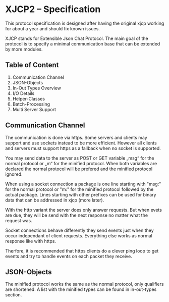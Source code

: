 # XJCP2 – Specification

This protocol specification is designed after having the original xjcp working for about a year and should fix known issues.

XJCP stands for Extensible Json Chat Protocol. The main goal of the protocol is to specify a minimal communication base that can be extended by more modules.

## Table of Content

1. Communication Channel
2. JSON-Objects
3. In-Out Types Overview
4. I/O Details
5. Helper-Classes
6. Batch-Processing
7. Multi Server Support

## Communication Channel

The communication is done via https.
Some servers and clients may support and use sockets instead to be more efficient.
However all clients and servers must support https as a fallback when no socket is supported.

You may send data to the server as POST or GET variable „msg“ for the normal protocol or „m“ for the minified protocol. When both variables are declared the normal protocol will be prefered and the minified protocol ignored.

When using a socket connection a package is one line starting with "msg:" for the normal protocol or "m:" for the minified protocol followed by the actual package.
Lines starting with other prefixes can be used for binary data that can be addressed in xjcp (more later).

With the http variant the server does only answer requests.
But when evets are due, they will be send with the next response no matter what the request was.

Socket connections behave differently they send events just when they occur independant of client requests.
Everything else works as normal response like with https.

Therfore, it is recommended that https clients do a clever ping loop to get events and try to handle events on each packet they receive.

## JSON-Objects

The minified protocol works the same as the normal protocol, only qualifiers are shortened. A list with the minified types can be found in in-out-types section.
